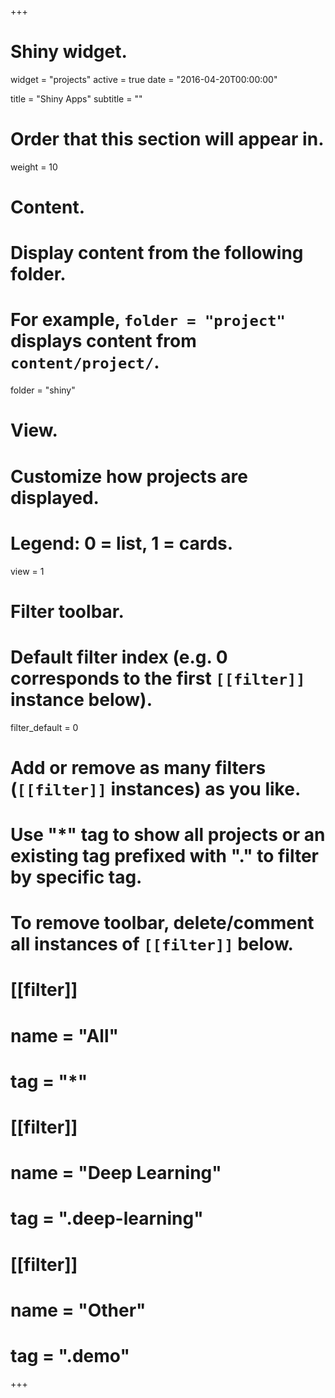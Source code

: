 +++
# Shiny widget.
widget = "projects"
active = true
date = "2016-04-20T00:00:00"

title = "Shiny Apps"
subtitle = ""

# Order that this section will appear in.
weight = 10

# Content.
# Display content from the following folder.
# For example, `folder = "project"` displays content from `content/project/`.
folder = "shiny"

# View.
# Customize how projects are displayed.
# Legend: 0 = list, 1 = cards.
view = 1

# Filter toolbar.

# Default filter index (e.g. 0 corresponds to the first `[[filter]]` instance below).
filter_default = 0

# Add or remove as many filters (`[[filter]]` instances) as you like.
# Use "*" tag to show all projects or an existing tag prefixed with "." to filter by specific tag.
# To remove toolbar, delete/comment all instances of `[[filter]]` below.
# [[filter]]
#   name = "All"
#   tag = "*"
# 
# [[filter]]
#   name = "Deep Learning"
#   tag = ".deep-learning"
# 
# [[filter]]
#   name = "Other"
#   tag = ".demo"

+++

